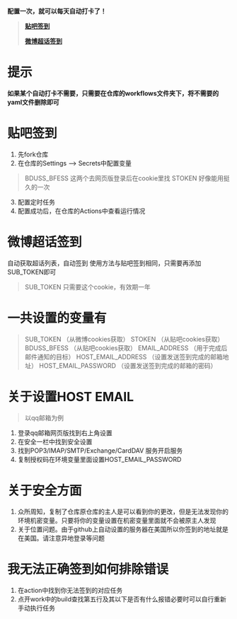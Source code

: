 **配置一次，就可以每天自动打卡了！**
> 
> **[贴吧签到](#贴吧签到)**
> 
> **[微博超话签到](#微博超话签到)**

# 提示
**如果某个自动打卡不需要，只需要在仓库的workflows文件夹下，将不需要的yaml文件删除即可**

# 贴吧签到

1. 先fork仓库
2. 在仓库的Settings --> Secrets中配置变量
> BDUSS_BFESS 这两个去网页版登录后在cookie里找
> STOKEN      好像能用挺久的一次
3. 配置定时任务
4. 配置成功后，在仓库的Actions中查看运行情况

# 微博超话签到  
   自动获取超话列表，自动签到
   使用方法与贴吧签到相同，只需要再添加SUB_TOKEN即可
> SUB_TOKEN 只需要这个cookie，有效期一年


# 一共设置的变量有
>SUB_TOKEN （从微博cookies获取）
>STOKEN （从贴吧cookies获取）
>BDUSS_BFESS （从贴吧cookies获取）
>EMAIL_ADDRESS （用于完成后邮件通知的目标）
>HOST_EMAIL_ADDRESS （设置发送签到完成的邮箱地址）
>HOST_EMAIL_PASSWORD （设置发送签到完成的邮箱的密码）


# 关于设置HOST EMAIL
>以qq邮箱为例
1. 登录qq邮箱网页版找到右上角设置
2. 在安全一栏中找到安全设置
3. 找到POP3/IMAP/SMTP/Exchange/CardDAV 服务开启服务
4. 复制授权码在环境变量里面设置HOST_EMAIL_PASSWORD

# 关于安全方面
1. 众所周知，复制了仓库原仓库的主人是可以看到你的更改，但是无法发现你的环境机密变量。只要将你的变量设置在机密变量里面就不会被原主人发现
2. 关于位置问题。由于github上自动设置的服务器在美国所以你签到的地址就是在美国。请注意异地登录等问题

# 我无法正确签到如何排除错误
1. 在action中找到你无法签到的对应任务
2. 点开work中的build查找第五行及其以下是否有什么报错必要时可以自行重新手动执行任务
